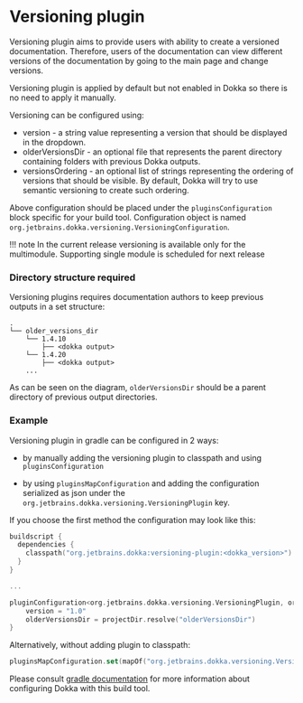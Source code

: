 # Versioning plugin

Versioning plugin aims to provide users with ability to create a versioned documentation.
Therefore, users of the documentation can view different versions of the documentation by going to the main page and change versions.

Versioning plugin is applied by default but not enabled in Dokka so there is no need to apply it manually.

Versioning can be configured using:

* version - a string value representing a version that should be displayed in the dropdown.
* olderVersionsDir - an optional file that represents the parent directory containing folders with previous Dokka outputs.
* versionsOrdering - an optional list of strings representing the ordering of versions that should be visible. 
  By default, Dokka will try to use semantic versioning to create such ordering.
  
Above configuration should be placed under the `pluginsConfiguration` block specific for your build tool.
Configuration object is named `org.jetbrains.dokka.versioning.VersioningConfiguration`.


!!! note
    In the current release versioning is available only for the multimodule. Supporting single module is scheduled for next release

### Directory structure required

Versioning plugins requires documentation authors to keep previous outputs in a set structure:

```
.
└── older_versions_dir
    └── 1.4.10
        ├── <dokka output>
    └── 1.4.20
        ├── <dokka output>
    ...
```

As can be seen on the diagram, `olderVersionsDir` should be a parent directory of previous output directories.

### Example

Versioning plugin in gradle can be configured in 2 ways: 

* by manually adding the versioning plugin to classpath and using `pluginsConfiguration`

* by using `pluginsMapConfiguration` and adding the configuration serialized as json under the `org.jetbrains.dokka.versioning.VersioningPlugin` key.


If you choose the first method the configuration may look like this:

```kotlin
buildscript {
  dependencies {
    classpath("org.jetbrains.dokka:versioning-plugin:<dokka_version>")
  }
}

...

pluginConfiguration<org.jetbrains.dokka.versioning.VersioningPlugin, org.jetbrains.dokka.versioning.VersioningConfiguration> {
    version = "1.0"
    olderVersionsDir = projectDir.resolve("olderVersionsDir")
}
```

Alternatively, without adding plugin to classpath:

```kotlin
pluginsMapConfiguration.set(mapOf("org.jetbrains.dokka.versioning.VersioningPlugin" to """{ "version": "1.0" }"""))
```

Please consult [gradle documentation](../gradle/usage.md#applying-plugins) for more information about configuring Dokka with this build tool.
